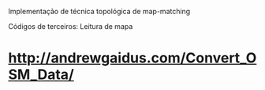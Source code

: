 Implementação de técnica topológica de map-matching


Códigos de terceiros:
 Leitura de mapa
# http://andrewgaidus.com/Convert_OSM_Data/
